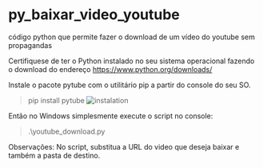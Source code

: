 # py_baixar_video_youtube
código python que permite fazer o download de um vídeo do youtube sem propagandas

Certifiquese de ter o Python instalado no seu sistema operacional fazendo o download do endereço https://www.python.org/downloads/

Instale o pacote pytube com o utilitário pip a partir do console do seu SO.

>pip install pytube
![instalation](https://github.com/aristotelesfernando/py_baixar_video_youtube/pip_pytube.png?raw=true)

Então no Windows simplesmente execute o script no console:

>.\youtube_download.py

Observações: No script, substitua a URL do video que deseja baixar e também a pasta de destino.
